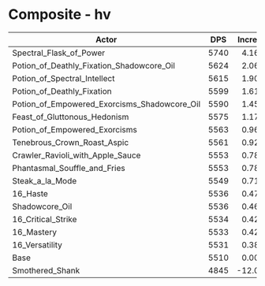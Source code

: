 # Composite - hv
| Actor | DPS | Increase |
|---|:---:|:---:|
|Spectral_Flask_of_Power|5740|4.16%|
|Potion_of_Deathly_Fixation_Shadowcore_Oil|5624|2.06%|
|Potion_of_Spectral_Intellect|5615|1.90%|
|Potion_of_Deathly_Fixation|5599|1.61%|
|Potion_of_Empowered_Exorcisms_Shadowcore_Oil|5590|1.45%|
|Feast_of_Gluttonous_Hedonism|5575|1.17%|
|Potion_of_Empowered_Exorcisms|5563|0.96%|
|Tenebrous_Crown_Roast_Aspic|5561|0.92%|
|Crawler_Ravioli_with_Apple_Sauce|5553|0.78%|
|Phantasmal_Souffle_and_Fries|5553|0.78%|
|Steak_a_la_Mode|5549|0.71%|
|16_Haste|5536|0.47%|
|Shadowcore_Oil|5536|0.46%|
|16_Critical_Strike|5534|0.42%|
|16_Mastery|5533|0.42%|
|16_Versatility|5531|0.38%|
|Base|5510|0.00%|
|Smothered_Shank|4845|-12.07%|
